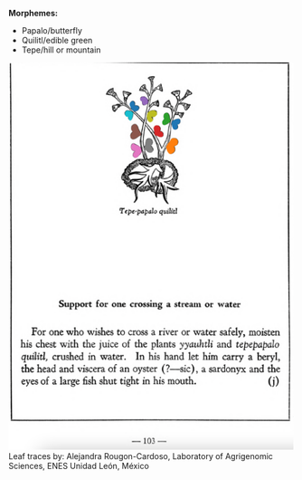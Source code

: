 
**Morphemes:**

- Papalo/butterfly
- Quilitl/edible green
- Tepe/hill or mountain

![A_ID161_p103_01_Tepe-papalo-quilitl.png](assets/A_ID161_p103_01_Tepe-papalo-quilitl.png)  
Leaf traces by: Alejandra Rougon-Cardoso, Laboratory of Agrigenomic Sciences, ENES Unidad León, México  
